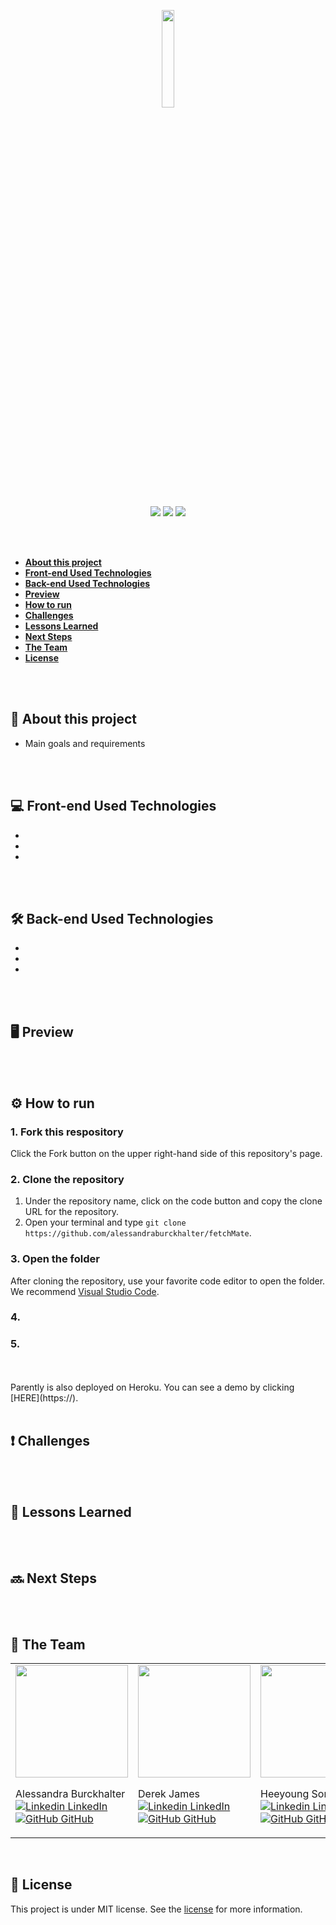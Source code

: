 <p align="center">
<img width="20%" src="https://user-images.githubusercontent.com/68092946/101716888-367d6a80-3a6c-11eb-9b80-768c9f2dbe4b.jpg"></p>

<p align="center">
<img src="https://img.shields.io/github/issues/alessandraburckhalter/fetchMate?color=%23158467"> <img src="https://img.shields.io/github/forks/alessandraburckhalter/fetchMate?color=%23158467"> <img src="https://img.shields.io/github/stars/alessandraburckhalter/fetchMate?color=%23158467"></p>


<br>
<br>

- [**About this project**](#about-this-repository)
- [**Front-end Used Technologies**](#front-end-used-technologies)
- [**Back-end Used Technologies**](#back-end-used-technologies)
- [**Preview**](#preview)
- [**How to run**](#how-to-run )
- [**Challenges**](#challenges)
- [**Lessons Learned**](#lessons-learned)
- [**Next Steps**](#next-steps)
- [**The Team**](#the-team)
- [**License**](#license)
<br>
<br>
  
## :book: **About this project**
* Main goals and requirements 
<br>
<br>

## :computer: **Front-end Used Technologies**
*
*
*
<br>
<br>

## :hammer_and_wrench: **Back-end Used Technologies**
*
*
*
<br>
<br>

## 🖥 Preview
<br>
<br>

## ⚙ How to run
### 1. Fork this respository
Click the Fork button on the upper right-hand side of this repository's page.
### 2. Clone the repository
1. Under the repository name, click on the code button and copy the clone URL for the repository.
2. Open your terminal and type ```git clone https://github.com/alessandraburckhalter/fetchMate```.
### 3. Open the folder
After cloning the repository, use your favorite code editor to open the folder. We recommend [Visual Studio Code](https://code.visualstudio.com/).
### 4. 
### 5.
<br>
<br>
Parently is also deployed on Heroku. You can see a demo by clicking [HERE](https://).
<br>
<br>

## :heavy_exclamation_mark: Challenges
<br>
<br>

## :green_book: **Lessons Learned**
<br>
<br>

## :soon: Next Steps
<br>
<br>

## :busts_in_silhouette: The Team

<table>
  <tr>
 <td <a href="https://github.com/alessandraburckhalter">
  <img width="180" src="https://avatars2.githubusercontent.com/u/68092946?s=460&u=d7183c6fbffcaf53cc3d21b6eac86ef0cddb34e8&v=4">
</a>

Alessandra Burckhalter<br>
[![Linkedin](https://i.stack.imgur.com/gVE0j.png) LinkedIn](https://www.linkedin.com/in/alessandra-burckhalter/)
&nbsp;
[![GitHub](https://i.stack.imgur.com/tskMh.png) GitHub](https://github.com/alessandraburckhalter)</td>


 <td <a href="hhttps://github.com/Derekjames93">
  <img width="180" src="https://avatars0.githubusercontent.com/u/69772944?s=460&v=4">
</a>

Derek James <br>
[![Linkedin](https://i.stack.imgur.com/gVE0j.png) LinkedIn](https://www.linkedin.com/in/derek-james-40287610b/)
&nbsp;
[![GitHub](https://i.stack.imgur.com/tskMh.png) GitHub](https://github.com/Derekjames93)</td>

 <td <a href="https://github.com/young8179">
  <img width="180" src="https://avatars2.githubusercontent.com/u/69357145?s=460&v=4">
</a>

Heeyoung Song <br>
[![Linkedin](https://i.stack.imgur.com/gVE0j.png) LinkedIn](https://www.linkedin.com/in/song8179/)
&nbsp;
[![GitHub](https://i.stack.imgur.com/tskMh.png) GitHub](https://github.com/young8179)</td>

<td <a href="https://github.com/plooney81">
  <img width="180" src="https://avatars3.githubusercontent.com/u/68925181?s=460&u=fad39e3438d0a53a7b553cd3419e3810bd17b646&v=4">
</a>

Pete Looney <br>
[![Linkedin](https://i.stack.imgur.com/gVE0j.png) LinkedIn](https://www.linkedin.com/in/peter-looney-27b732166/)
&nbsp;
[![GitHub](https://i.stack.imgur.com/tskMh.png) GitHub](https://github.com/plooney81)</td>

<td <a href="https://github.com/JC-2020">
  <img width="180" src="https://avatars3.githubusercontent.com/u/69688240?s=400&v=4">
</a>

Jacky Cheung <br>
[![Linkedin](https://i.stack.imgur.com/gVE0j.png) LinkedIn](https://www.linkedin.com/in/jacky-cheung-a69768195/)
&nbsp;
[![GitHub](https://i.stack.imgur.com/tskMh.png) GitHub](https://github.com/JC-2020)</td>


  </tr>
</table>


<br>

## :page_with_curl: License
This project is under MIT license. See the [license](https://opensource.org/licenses/MIT) for more information.
<br /> 
<br /> 

